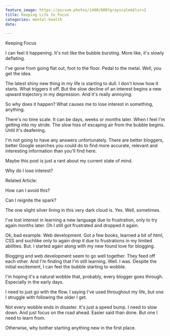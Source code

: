 ```yaml
---
feature_image: https://picsum.photos/1400/600?grayscale&blur=2
title: Keeping Life In Focus
categories: mental-health
date: 

---
```

Keeping Focus

I can feel it happening. It's not like the bubble bursting. More like, it's slowly deflating.

I've gone from going flat out, foot to the floor. Pedal to the metal. Well, you get the idea.

The latest shiny new thing in my life is starting to dull.  I don't know how it starts. What triggers it off. But the slow decline of an interest begins a new upward trajectory in my depression. And it's really annoying.

So why does it happen? What causes me to lose interest in something, anything.

There's no time scale. It can be days, weeks or months later. When I feel I'm getting into my stride. The slow hiss of escaping air from the bubble begins. Until it's deafening.

I'm not going to have any answers unfortunately. There are better bloggers, better Google searches you could do to find more accurate, relevant and interesting information than you'll find here.

Maybe this post is just a rant about my current state of mind.

Why do I lose interest?

Related Article: 

How can I avoid this?

Can I reignite the spark?

The one slight silver lining in this very dark cloud is. Yes. Well, sometimes.

I've lost interest in learning a new language due to frustration, only to try again months later. Oh I still got frustrated and dropped it again.

Ok, bad example. Web development. Got a few books, learned a bit of html, CSS and suchlike only to again drop it due to frustrations in my limited abilities.  But. I started again along with my new found love for blogging.

Blogging and web development seem to go well together. They feed off each other. And I'm finding that I'm still learning. Well. I was. Despite the initial excitement, I can feel the bubble starting to wobble.

I'm hoping it's a natural wobble that, probably, every blogger goes through. Especially in the early days.

I need to just go with the flow. I saying I've used throughout my life, but one I struggle with following the older I get.

Not every wobble ends in disaster. It's just a speed bump. I need to slow down. And just focus on the road ahead. Easier said than done. But one I need to learn from.

Otherwise, why bother starting anything new in the first place.